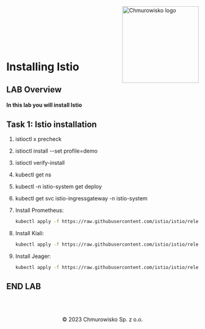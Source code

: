 <img src="../../../img/logo.png" alt="Chmurowisko logo" width="200" align="right">
<br><br>
<br><br>
<br><br>

# Installing Istio

## LAB Overview

#### In this lab you will install Istio

## Task 1: Istio installation

1. istioctl x precheck
2. istioctl install --set profile=demo
3. istioctl verify-install
4. kubectl get ns
5. kubectl -n istio-system get deploy
6. kubectl get svc istio-ingressgateway -n istio-system
7. Install Prometheus:
    
    ```bash
    kubectl apply -f https://raw.githubusercontent.com/istio/istio/release-1.16/samples/addons/prometheus.yaml
    ```
8. Install Kiali:
   
    ```bash
    kubectl apply -f https://raw.githubusercontent.com/istio/istio/release-1.16/samples/addons/kiali.yaml
    ```

9. Install Jeager:
    
    ```bash
    kubectl apply -f https://raw.githubusercontent.com/istio/istio/release-1.16/samples/addons/jaeger.yaml
    ```


## END LAB

<br><br>

<center><p>&copy; 2023 Chmurowisko Sp. z o.o.<p></center>
